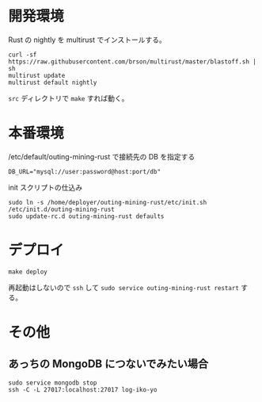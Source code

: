 # 開発環境

Rust の nightly を multirust でインストールする。

```
curl -sf https://raw.githubusercontent.com/brson/multirust/master/blastoff.sh | sh
multirust update
multirust default nightly
```

`src` ディレクトリで `make` すれば動く。


# 本番環境

/etc/default/outing-mining-rust
で接続先の DB を指定する

```
DB_URL="mysql://user:password@host:port/db"
```

init スクリプトの仕込み

```
sudo ln -s /home/deployer/outing-mining-rust/etc/init.sh /etc/init.d/outing-mining-rust
sudo update-rc.d outing-mining-rust defaults
```

# デプロイ

```
make deploy
```

再起動はしないので `ssh` して `sudo service outing-mining-rust restart` する。


# その他

## あっちの MongoDB につないでみたい場合

```
sudo service mongodb stop
ssh -C -L 27017:localhost:27017 log-iko-yo
```
